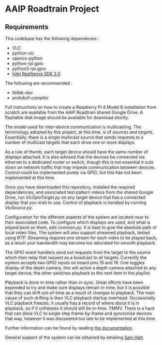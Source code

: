 # AAIP Roadtrain Project
## Requirements
This codebase has the following dependecies :
- VLC
- python-vlc
- opencv-python
- python-rpi.gpio
- python3-rpi.gpio
- [Intel RealSense SDK 2.0](https://github.com/IntelRealSense/librealsense)

The following are recommended :
- libtbb-dev
- protobuf-compiler

Full instructions on how to create a Raspberry Pi 4 Model B installation from scratch
are available from the AAIP Roadtrain shared Google Drive.
A flashable disk image should be available for download shortly.

The model used for inter-device communication is multicasting.
The terminology adopted by this project, at this time, is of *sources* and *targets*.
Essentially, there is a single multicast source that sends requests to
a number of multicast targets that each drive one or more displays.

As a rule of thumb, each target device should have the same number of displays attached.
It is also advised that the devices be connected via ethernet to a dedicated router
or switch, though this is not essential it cuts down on network traffic that may impede
communication between devices. Control could be implemented purely via GPIO,
but this has not been implemented at this time.

Once you have downloaded this repository, installed the required dependencies,
and associated test pattern videos from the shared Google Drive,
run *VlcGpioTarget.py* on any target device that has a connected display
that you wish to use.
Control of playback is handled by running *VlcSource.py*.

Configuration for the different aspects of the system are located
near to their associated code.
To configure which displays are used, and what is played back on them, edit *common.py*.
It is best to give the absolute path of local video files.
The system will also support streamed playback, tested using *RTP*.
Streaming requires one stream for each video to be played back,
as a result your bandwidth may become too saturated for smooth playback.

The GPIO event handlers send out requests from the target to the source
which then relay that request as a boadcast to all targets.
Currently the system accepts two GPIO inputs on board pins 15 and 16.
One toggles display of the depth camera,
this will active a depth camera attached to any target device;
the other switches playback to the next item in the playlist.

Playback is done in-time rather than in-sync.
Great efforts have been expended to try and make sure displays remain in-time,
but it is possible that they can drift out-of-time as a result of changes to playback.
The main cause of such drifting is then VLC playback startup overhead.
Occasionally VLC playback freezes, it usually has a record of where about it is in playback,
so if it unfreezes it should still be in-time. YMMV.
There is a hack that can allow VLC to single step frame-by-frame and syncronise devices that
way, however it was discovered too late to be implemented at this time.

Further information can be found by reading [the documentation](https://roadtrain.readthedocs.io/).

General support of the system can be obtained by emailing
[Sam Hart](mailto:wsdh500@york.ac.uk).
